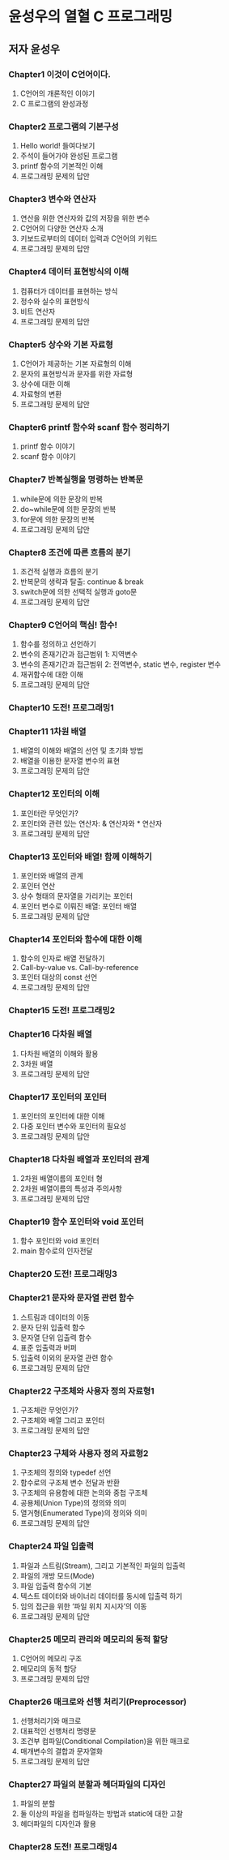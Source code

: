 # 윤성우의 열혈 C 프로그래밍

## 저자 윤성우

### Chapter1 이것이 C언어이다.
1. C언어의 개론적인 이야기 
2. C 프로그램의 완성과정

### Chapter2 프로그램의 기본구성
1. Hello world! 들여다보기 
2. 주석이 들어가야 완성된 프로그램 
3. printf 함수의 기본적인 이해 
4. 프로그래밍 문제의 답안

### Chapter3 변수와 연산자
1. 연산을 위한 연산자와 값의 저장을 위한 변수 
2. C언어의 다양한 연산자 소개 
3. 키보드로부터의 데이터 입력과 C언어의 키워드 
4. 프로그래밍 문제의 답안 

### Chapter4 데이터 표현방식의 이해
1. 컴퓨터가 데이터를 표현하는 방식 
2. 정수와 실수의 표현방식 
3. 비트 연산자 
4. 프로그래밍 문제의 답안 

### Chapter5 상수와 기본 자료형
1. C언어가 제공하는 기본 자료형의 이해 
2. 문자의 표현방식과 문자를 위한 자료형 
3. 상수에 대한 이해 
4. 자료형의 변환 
5. 프로그래밍 문제의 답안 

### Chapter6 printf 함수와 scanf 함수 정리하기
1. printf 함수 이야기 
2. scanf 함수 이야기 

### Chapter7 반복실행을 명령하는 반복문
1. while문에 의한 문장의 반복 
2. do~while문에 의한 문장의 반복 
3. for문에 의한 문장의 반복 
4. 프로그래밍 문제의 답안 

### Chapter8 조건에 따른 흐름의 분기
1. 조건적 실행과 흐름의 분기 
2. 반복문의 생략과 탈출: continue & break 
3. switch문에 의한 선택적 실행과 goto문 
4. 프로그래밍 문제의 답안

### Chapter9 C언어의 핵심! 함수!
1. 함수를 정의하고 선언하기 
2. 변수의 존재기간과 접근범위 1: 지역변수 
3. 변수의 존재기간과 접근범위 2: 전역변수, static 변수, register 변수 
4. 재귀함수에 대한 이해 
5. 프로그래밍 문제의 답안

### Chapter10 도전! 프로그래밍1

### Chapter11 1차원 배열
1. 배열의 이해와 배열의 선언 및 초기화 방법 
2. 배열을 이용한 문자열 변수의 표현 
3. 프로그래밍 문제의 답안 

### Chapter12 포인터의 이해
1. 포인터란 무엇인가? 
2. 포인터와 관련 있는 연산자: & 연산자와 * 연산자 
3. 프로그래밍 문제의 답안

### Chapter13 포인터와 배열! 함께 이해하기
1. 포인터와 배열의 관계 
2. 포인터 연산 
3. 상수 형태의 문자열을 가리키는 포인터 
4. 포인터 변수로 이뤄진 배열: 포인터 배열 
5. 프로그래밍 문제의 답안 

### Chapter14 포인터와 함수에 대한 이해
1. 함수의 인자로 배열 전달하기 
2. Call-by-value vs. Call-by-reference 
3. 포인터 대상의 const 선언 
4. 프로그래밍 문제의 답안 

### Chapter15 도전! 프로그래밍2

### Chapter16 다차원 배열
1. 다차원 배열의 이해와 활용 
2. 3차원 배열 
3. 프로그래밍 문제의 답안 

### Chapter17 포인터의 포인터
1. 포인터의 포인터에 대한 이해 
2. 다중 포인터 변수와 포인터의 필요성 
3. 프로그래밍 문제의 답안 

### Chapter18 다차원 배열과 포인터의 관계
1. 2차원 배열이름의 포인터 형 
2. 2차원 배열이름의 특성과 주의사항 
3. 프로그래밍 문제의 답안 

### Chapter19 함수 포인터와 void 포인터
1. 함수 포인터와 void 포인터 
2. main 함수로의 인자전달 

### Chapter20 도전! 프로그래밍3

### Chapter21 문자와 문자열 관련 함수
1. 스트림과 데이터의 이동 
2. 문자 단위 입출력 함수 
3. 문자열 단위 입출력 함수 
4. 표준 입출력과 버퍼 
5. 입출력 이외의 문자열 관련 함수 
6. 프로그래밍 문제의 답안 

### Chapter22 구조체와 사용자 정의 자료형1
1. 구조체란 무엇인가? 
2. 구조체와 배열 그리고 포인터 
3. 프로그래밍 문제의 답안

### Chapter23 구체와 사용자 정의 자료형2
1. 구조체의 정의와 typedef 선언 
2. 함수로의 구조체 변수 전달과 반환 
3. 구조체의 유용함에 대한 논의와 중첩 구조체 
4. 공용체(Union Type)의 정의와 의미 
5. 열거형(Enumerated Type)의 정의와 의미 
6. 프로그래밍 문제의 답안 

### Chapter24 파일 입출력
1. 파일과 스트림(Stream), 그리고 기본적인 파일의 입출력 
2. 파일의 개방 모드(Mode) 
3. 파일 입출력 함수의 기본 
4. 텍스트 데이터와 바이너리 데이터를 동시에 입출력 하기 
5. 임의 접근을 위한 ‘파일 위치 지시자’의 이동 
6. 프로그래밍 문제의 답안 

### Chapter25 메모리 관리와 메모리의 동적 할당
1. C언어의 메모리 구조 
2. 메모리의 동적 할당 
3. 프로그래밍 문제의 답안 

### Chapter26 매크로와 선행 처리기(Preprocessor)
1. 선행처리기와 매크로 
2. 대표적인 선행처리 명령문 
3. 조건부 컴파일(Conditional Compilation)을 위한 매크로 
4. 매개변수의 결합과 문자열화 
5. 프로그래밍 문제의 답안  

### Chapter27 파일의 분할과 헤더파일의 디자인
1. 파일의 분할 
2. 둘 이상의 파일을 컴파일하는 방법과 static에 대한 고찰 
3. 헤더파일의 디자인과 활용 

### Chapter28 도전! 프로그래밍4

